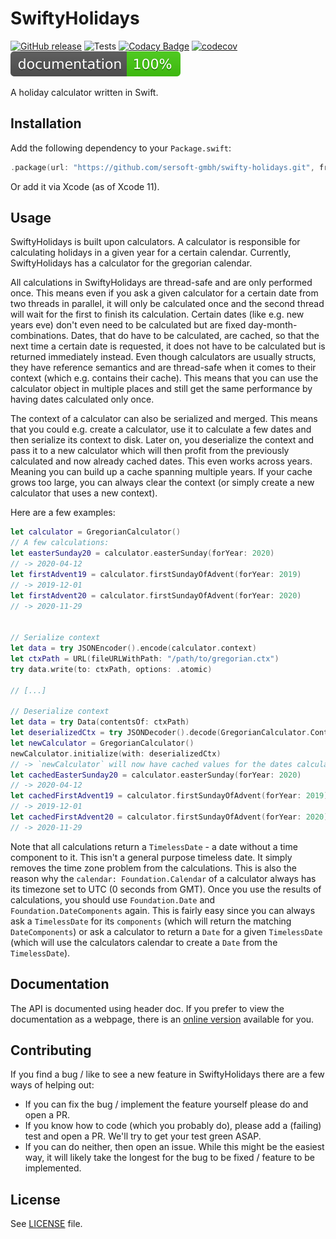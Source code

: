 # SwiftyHolidays

[![GitHub release](https://img.shields.io/github/release/sersoft-gmbh/swifty-holidays.svg?style=flat)](https://github.com/sersoft-gmbh/swifty-holidays/releases/latest)
![Tests](https://github.com/sersoft-gmbh/swifty-holidays/workflows/Tests/badge.svg)
[![Codacy Badge](https://api.codacy.com/project/badge/Grade/b5898f7d9f6c4b4f93e753e219e3a3d0)](https://www.codacy.com/gh/sersoft-gmbh/swifty-holidays?utm_source=github.com&amp;utm_medium=referral&amp;utm_content=sersoft-gmbh/swifty-holidays&amp;utm_campaign=Badge_Grade)
[![codecov](https://codecov.io/gh/sersoft-gmbh/swifty-holidays/branch/master/graph/badge.svg)](https://codecov.io/gh/sersoft-gmbh/swifty-holidays)
[![jazzy](https://raw.githubusercontent.com/sersoft-gmbh/swifty-holidays/gh-pages/badge.svg?sanitize=true)](https://sersoft-gmbh.github.io/swifty-holidays)

A holiday calculator written in Swift.

## Installation

Add the following dependency to your `Package.swift`:
```swift
.package(url: "https://github.com/sersoft-gmbh/swifty-holidays.git", from: "2.0.0"),
```

Or add it via Xcode (as of Xcode 11).

## Usage

SwiftyHolidays is built upon calculators. A calculator is responsible for calculating holidays in a given year for a certain calendar. Currently, SwiftyHolidays has a calculator for the gregorian calendar.

All calculations in SwiftyHolidays are thread-safe and are only performed once. 
This means even if you ask a given calculator for a certain date from two threads in parallel, it will only be calculated once and the second thread will wait for the first to finish its calculation.
Certain dates (like e.g. new years eve) don't even need to be calculated but are fixed day-month-combinations. 
Dates, that do have to be calculated, are cached, so that the next time a certain date is requested, it does not have to be calculated but is returned immediately instead.
Even though calculators are usually structs, they have reference semantics and are thread-safe when it comes to their context (which e.g. contains their cache). 
This means that you can use the calculator object in multiple places and still get the same performance by having dates calculated only once.

The context of a calculator can also be serialized and merged. This means that you could e.g. create a calculator, use it to calculate a few dates and then serialize its context to disk. 
Later on, you deserialize the context and pass it to a new calculator which will then profit from the previously calculated and now already cached dates. 
This even works across years. Meaning you can build up a cache spanning multiple years.
If your cache grows too large, you can always clear the context (or simply create a new calculator that uses a new context).

Here are a few examples:

```swift
let calculator = GregorianCalculator()
// A few calculations:
let easterSunday20 = calculator.easterSunday(forYear: 2020)
// -> 2020-04-12
let firstAdvent19 = calculator.firstSundayOfAdvent(forYear: 2019)
// -> 2019-12-01
let firstAdvent20 = calculator.firstSundayOfAdvent(forYear: 2020)
// -> 2020-11-29


// Serialize context
let data = try JSONEncoder().encode(calculator.context)
let ctxPath = URL(fileURLWithPath: "/path/to/gregorian.ctx")
try data.write(to: ctxPath, options: .atomic)

// [...]

// Deserialize context
let data = try Data(contentsOf: ctxPath)
let deserializedCtx = try JSONDecoder().decode(GregorianCalculator.Context.self, from: data)
let newCalculator = GregorianCalculator()
newCalculator.initialize(with: deserializedCtx)
// -> `newCalculator` will now have cached values for the dates calculated above. So the following calls will use the cached values instead of recalculating them.
let cachedEasterSunday20 = calculator.easterSunday(forYear: 2020)
// -> 2020-04-12
let cachedFirstAdvent19 = calculator.firstSundayOfAdvent(forYear: 2019)
// -> 2019-12-01
let cachedFirstAdvent20 = calculator.firstSundayOfAdvent(forYear: 2020)
// -> 2020-11-29
```

Note that all calculations return a `TimelessDate` - a date without a time component to it. This isn't a general purpose timeless date.
It simply removes the time zone problem from the calculations. 
This is also the reason why the `calendar: Foundation.Calendar` of a calculator always has its timezone set to UTC (0 seconds from GMT).
Once you use the results of calculations, you should use `Foundation.Date` and `Foundation.DateComponents` again. 
This is fairly easy since you can always ask a `TimelessDate` for its `components` (which will return the matching `DateComponents`) 
or ask a calculator to return a `Date` for a given `TimelessDate` (which will use the calculators calendar to create a `Date` from the `TimelessDate`).

## Documentation

The API is documented using header doc. If you prefer to view the documentation as a webpage, there is an [online version](https://sersoft-gmbh.github.io/swifty-holidays) available for you.

## Contributing

If you find a bug / like to see a new feature in SwiftyHolidays there are a few ways of helping out:

-   If you can fix the bug / implement the feature yourself please do and open a PR.
-   If you know how to code (which you probably do), please add a (failing) test and open a PR. We'll try to get your test green ASAP.
-   If you can do neither, then open an issue. While this might be the easiest way, it will likely take the longest for the bug to be fixed / feature to be implemented.

## License

See [LICENSE](./LICENSE) file.
